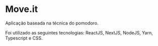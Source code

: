 # Move.it
Aplicação baseada na técnica do pomodoro.

Foi utilizado as seguintes tecnologias:
ReactJS, NextJS, NodeJS, Yarn, Typescript e CSS.
